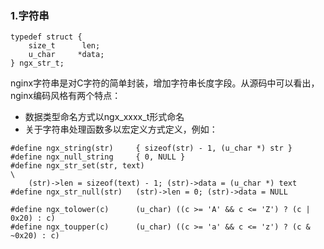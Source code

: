 


### 1.字符串
```
typedef struct {
    size_t      len;
    u_char     *data;
} ngx_str_t;

```

nginx字符串是对C字符的简单封装，增加字符串长度字段。从源码中可以看出，nginx编码风格有两个特点：

- 数据类型命名方式以ngx_xxxx_t形式命名
- 关于字符串处理函数多以宏定义方式定义，例如：  

```
#define ngx_string(str)     { sizeof(str) - 1, (u_char *) str }
#define ngx_null_string     { 0, NULL }
#define ngx_str_set(str, text)                                               \
    (str)->len = sizeof(text) - 1; (str)->data = (u_char *) text
#define ngx_str_null(str)   (str)->len = 0; (str)->data = NULL

#define ngx_tolower(c)      (u_char) ((c >= 'A' && c <= 'Z') ? (c | 0x20) : c)
#define ngx_toupper(c)      (u_char) ((c >= 'a' && c <= 'z') ? (c & ~0x20) : c)

```